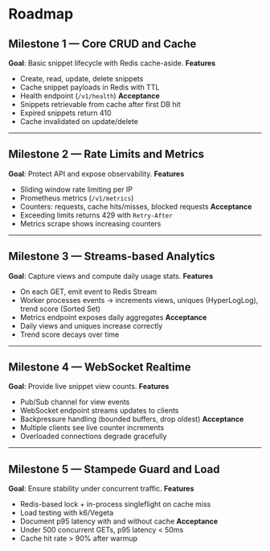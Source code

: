 # Roadmap

## Milestone 1 — Core CRUD and Cache

**Goal**: Basic snippet lifecycle with Redis cache-aside.
**Features**

* Create, read, update, delete snippets
* Cache snippet payloads in Redis with TTL
* Health endpoint (`/v1/health`)
  **Acceptance**
* Snippets retrievable from cache after first DB hit
* Expired snippets return 410
* Cache invalidated on update/delete

---

## Milestone 2 — Rate Limits and Metrics

**Goal**: Protect API and expose observability.
**Features**

* Sliding window rate limiting per IP
* Prometheus metrics (`/v1/metrics`)
* Counters: requests, cache hits/misses, blocked requests
  **Acceptance**
* Exceeding limits returns 429 with `Retry-After`
* Metrics scrape shows increasing counters

---

## Milestone 3 — Streams-based Analytics

**Goal**: Capture views and compute daily usage stats.
**Features**

* On each GET, emit event to Redis Stream
* Worker processes events → increments views, uniques (HyperLogLog), trend score (Sorted Set)
* Metrics endpoint exposes daily aggregates
  **Acceptance**
* Daily views and uniques increase correctly
* Trend score decays over time

---

## Milestone 4 — WebSocket Realtime

**Goal**: Provide live snippet view counts.
**Features**

* Pub/Sub channel for view events
* WebSocket endpoint streams updates to clients
* Backpressure handling (bounded buffers, drop oldest)
  **Acceptance**
* Multiple clients see live counter increments
* Overloaded connections degrade gracefully

---

## Milestone 5 — Stampede Guard and Load

**Goal**: Ensure stability under concurrent traffic.
**Features**

* Redis-based lock + in-process singleflight on cache miss
* Load testing with k6/Vegeta
* Document p95 latency with and without cache
  **Acceptance**
* Under 500 concurrent GETs, p95 latency < 50ms
* Cache hit rate > 90% after warmup
